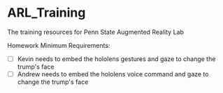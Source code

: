 # ARL_Training
The training resources for Penn State Augmented Reality Lab

Homework Minimum Requirements:
- [ ] Kevin needs to embed the hololens gestures and gaze to change the trump's face
- [ ] Andrew needs to embed the hololens voice command and gaze to change the trump's face
